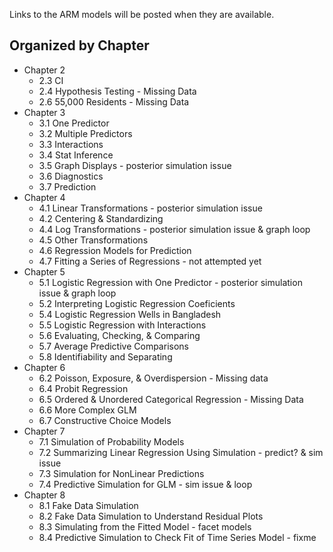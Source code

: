 Links to the ARM models will be posted when they are available.

## Organized by Chapter
* Chapter 2
  * 2.3 CI
  * 2.4 Hypothesis Testing - Missing Data
  * 2.6 55,000 Residents - Missing Data
* Chapter 3
  * 3.1 One Predictor
  * 3.2 Multiple Predictors
  * 3.3 Interactions
  * 3.4 Stat Inference
  * 3.5 Graph Displays - posterior simulation issue
  * 3.6 Diagnostics
  * 3.7 Prediction
* Chapter 4
  * 4.1 Linear Transformations - posterior simulation issue
  * 4.2 Centering & Standardizing
  * 4.4 Log Transformations - posterior simulation issue & graph loop
  * 4.5 Other Transformations
  * 4.6 Regression Models for Prediction
  * 4.7 Fitting a Series of Regressions - not attempted yet
* Chapter 5
  * 5.1 Logistic Regression with One Predictor - posterior simulation issue & graph loop
  * 5.2 Interpreting Logistic Regression Coeficients
  * 5.4 Logistic Regression Wells in Bangladesh
  * 5.5 Logistic Regression with Interactions
  * 5.6 Evaluating, Checking, & Comparing
  * 5.7 Average Predictive Comparisons
  * 5.8 Identifiability and Separating
* Chapter 6
  * 6.2 Poisson, Exposure, & Overdispersion - Missing data
  * 6.4 Probit Regression
  * 6.5 Ordered & Unordered Categorical Regression - Missing Data
  * 6.6 More Complex GLM
  * 6.7 Constructive Choice Models
* Chapter 7
  * 7.1 Simulation of Probability Models
  * 7.2 Summarizing Linear Regression Using Simulation - predict? & sim issue
  * 7.3 Simulation for NonLinear Predictions
  * 7.4 Predictive Simulation for GLM - sim issue & loop
* Chapter 8
  * 8.1 Fake Data Simulation
  * 8.2 Fake Data Simulation to Understand Residual Plots
  * 8.3 Simulating from the Fitted Model - facet models
  * 8.4 Predictive Simulation to Check Fit of Time Series Model - fixme